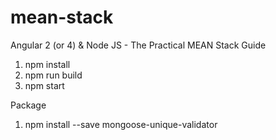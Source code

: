 # mean-stack
Angular 2 (or 4) &amp; Node JS - The Practical MEAN Stack Guide
1. npm install
2. npm run build
3. npm start


Package
1. npm install --save mongoose-unique-validator
